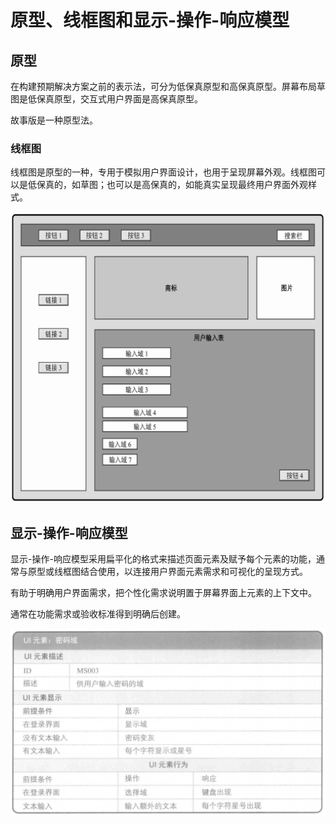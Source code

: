 # 原型、线框图和显示-操作-响应模型

## 原型

在构建预期解决方案之前的表示法，可分为低保真原型和高保真原型。屏幕布局草图是低保真原型，交互式用户界面是高保真原型。

故事版是一种原型法。

### 线框图

线框图是原型的一种，专用于模拟用户界面设计，也用于呈现屏幕外观。线框图可以是低保真的，如草图；也可以是高保真的，如能真实呈现最终用户界面外观样式。

![](../../../images/线框图.png)

## 显示-操作-响应模型

显示-操作-响应模型采用扁平化的格式来描述页面元素及赋予每个元素的功能，通常与原型或线框图结合使用，以连接用户界面元素需求和可视化的呈现方式。

有助于明确用户界面需求，把个性化需求说明置于屏幕界面上元素的上下文中。

通常在功能需求或验收标准得到明确后创建。

![](../../../images/显示操作响应模型.png)